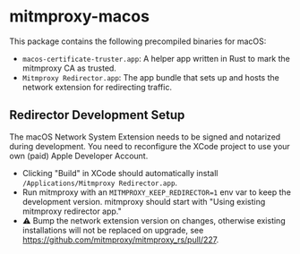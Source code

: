 # mitmproxy-macos

This package contains the following precompiled binaries for macOS:

 - `macos-certificate-truster.app`: A helper app written in Rust to mark the mitmproxy CA as trusted.
 - `Mitmproxy Redirector.app`: The app bundle that sets up and hosts the network extension for redirecting traffic.

## Redirector Development Setup

The macOS Network System Extension needs to be signed and notarized during development.
You need to reconfigure the XCode project to use your own (paid) Apple Developer Account.

- Clicking "Build" in XCode should automatically install `/Applications/Mitmproxy Redirector.app`.
- Run mitmproxy with an `MITMPROXY_KEEP_REDIRECTOR=1` env var to keep the development version.
  mitmproxy should start with "Using existing mitmproxy redirector app."
- ⚠️ Bump the network extension version on changes, otherwise existing installations will not be replaced
  on upgrade, see https://github.com/mitmproxy/mitmproxy_rs/pull/227.
